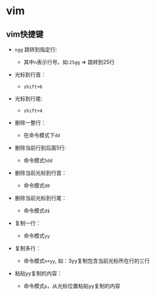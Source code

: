 # vim

## vim快捷键

- `ngg` 跳转到指定行: 
    - 其中`n`表示行号，如:`25gg` => 跳转到25行

- 光标到行首：
    - `shift+6`

- 光标到行尾:
    - `shift+4`

- 删除一整行：
    - 在命令模式下`dd`

- 删除当前行到后面5行: 
    - 命令模式`5dd`

- 删除当前光标到行首：
    - 命令模式`d0`

- 删除当前光标到行尾：
    - 命令模式`d$`

- 复制一行：
    - 命令模式`yy`

- 复制多行：
    - 命令模式`n+yy`, 如：3yy复制包含当前光标所在行的三行


- 粘贴yy复制的内容：
    - 命令模式`p`，从光标位置粘贴yy复制的内容

